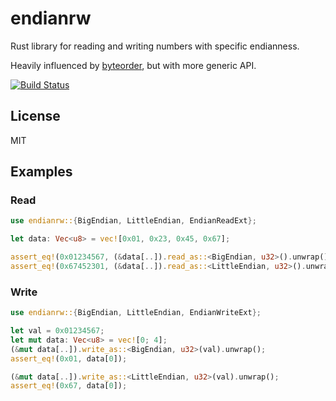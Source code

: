 # endianrw

Rust library for reading and writing numbers with specific endianness.

Heavily influenced by [byteorder](https://github.com/BurntSushi/byteorder), but with more generic API.

[![Build Status](https://img.shields.io/travis/kerhong/endianrw.svg)](https://travis-ci.org/kerhong/endianrw)

## License
MIT

## Examples
### Read
``` rust
use endianrw::{BigEndian, LittleEndian, EndianReadExt};

let data: Vec<u8> = vec![0x01, 0x23, 0x45, 0x67];

assert_eq!(0x01234567, (&data[..]).read_as::<BigEndian, u32>().unwrap());
assert_eq!(0x67452301, (&data[..]).read_as::<LittleEndian, u32>().unwrap());
```

### Write
``` rust
use endianrw::{BigEndian, LittleEndian, EndianWriteExt};

let val = 0x01234567;
let mut data: Vec<u8> = vec![0; 4];
(&mut data[..]).write_as::<BigEndian, u32>(val).unwrap();
assert_eq!(0x01, data[0]);

(&mut data[..]).write_as::<LittleEndian, u32>(val).unwrap();
assert_eq!(0x67, data[0]);
```
